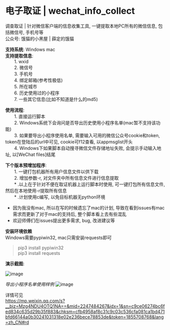 

# 电子取证 | wechat_info_collect  

调查取证 | 针对微信客户端的信息收集工具, 一键提取本地PC所有的微信信息, 包括微信号, 手机号等  
公众号: 饿猫的小黑屋 | 薛定的饿猫  
  
__支持系统__: Windows mac  
__支持提取信息__:  
&emsp;&emsp;1. wxid  
&emsp;&emsp;2. 微信号  
&emsp;&emsp;3. 手机号  
&emsp;&emsp;4. 绑定邮箱(参考性极低)  
&emsp;&emsp;5. 所在城市  
&emsp;&emsp;6. 历史使用过的小程序  
&emsp;&emsp;7. 一些其它信息(比如不知道是什么的md5)  
  
__使用流程__:  
&emsp;&emsp;1. 直接运行脚本  
&emsp;&emsp;2. Windows系统下会询问是否导出历史使用小程序名单(mac暂不支持该功能)  
&emsp;&emsp;3. 如果要导出小程序使用名单, 需要输入可用的微信公众号cookie和token, token在登陆后的url中可见, cookie可f12查看, 以appmsglist开头  
&emsp;&emsp;4. Windows下如果脚本自动搜寻微信文件存储地址失败, 会提示手动输入地址, 以[WeChat files]结尾  
  
__下个版本预增加程序__:  
&emsp;&emsp;1. 一键打包机器所有用户信息文件以供下载  
&emsp;&emsp;2. 增加参数-r, 对文件夹中所有信息文件进行信息提取  
&emsp;&emsp;* .以上在于针对不便在取证机器上运行脚本时使用, 可一键打包所有信息文件, 然后在本地使用-r提取所有信息  
&emsp;&emsp;* .计划使用c编写, 以免目标机器无python环境  

* 因为我没有mac, 所以在写的时候遗忘了mac的计划, 导致在看到issues有mac需求而更新了对于mac的支持后, 整个脚本看上去有些混乱  
* 欢迎师傅们在issues提出更多需求, bug, 改进建议等  

__安装环境依赖__  
Windows需要pypiwin32, mac只需安装requests即可  

>pip3 install pypiwin32  
>pip3 install requests  
  
__演示截图__:  

![image](https://user-images.githubusercontent.com/19652329/167609080-fe2bb5fe-9dd7-4556-a54b-e5087f1b0516.png)  
  
*导出小程序名单使用样例*
![image](https://user-images.githubusercontent.com/19652329/167623636-925c3302-7811-4031-a6d6-f055481f1110.png)  
  
详情可见  
https://mp.weixin.qq.com/s?__biz=Mzg4NDU4OTQ1NA==&mid=2247484267&idx=1&sn=c9ce06274bc6fed834c635d29b35f883&chksm=cfb4958af8c31c9c03c536cfa081ca1bd471bfd66144a0b30241031318e02e236bece78853de&token=1855708768&lang=zh_CN#rd 
